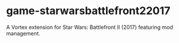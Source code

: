 # game-starwarsbattlefront22017
A Vortex extension for Star Wars: Battlefront II (2017) featuring mod management.
